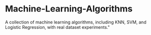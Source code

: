 # Machine-Learning-Algorithms
A collection of machine learning algorithms, including KNN, SVM, and Logistic Regression, with real dataset experiments."
